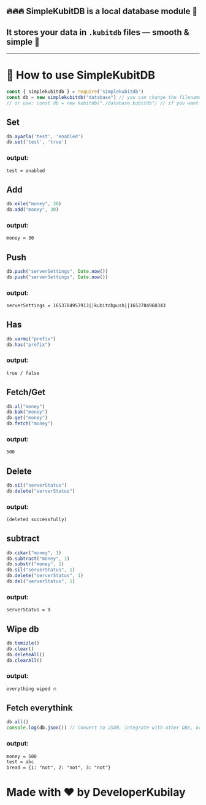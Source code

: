 ## 🔥🔥🔥 SimpleKubitDB is a local database module 🎉  
## It stores your data in `.kubitdb` files — smooth & simple 💾  

---

# 🚀 How to use SimpleKubitDB

```js
const { simplekubitdb } = require('simplekubitdb')
const db = new simplekubitdb("database") // you can change the filename
// or use: const db = new kubitdb("./database.kubitdb") // if you want that cool extension 😎
```
## Set
```js
db.ayarla('test', 'enabled')
db.set('test', 'true')
```
### output:
```txt
test = enabled
```

## Add
```js
db.ekle("money", 30)
db.add("money", 30)
```
### output:
```txt
money = 30
```

## Push
```js
db.push("serverSettings", Date.now())
db.push("serverSettings", Date.now())
```
### output:
```txt
serverSettings = 1653784957913||kubitdbpush||1653784960343
```

## Has
```js
db.varmı("prefix") 
db.has("prefix") 
```
### output:
```txt
true / false
```

## Fetch/Get
```js
db.al("money")
db.bak("money")
db.get("money")
db.fetch("money")
```
### output:
```txt
500
```

## Delete
```js
db.sil("serverStatus")
db.delete("serverStatus")
```
### output:
```txt
(deleted successfully)
```

## subtract
```js
db.cıkar("money", 1)
db.subtract("money", 1)
db.substr("money", 1)
db.sil("serverStatus", 1)
db.delete("serverStatus", 1)
db.del("serverStatus", 1)
```
### output:
```txt
serverStatus = 9
```

## Wipe db
```js
db.temizle()
db.clear()
db.deleteAll()
db.clearAll()
```
### output:
```txt
everything wiped 🔥
```

## Fetch everythink
```js
db.all()
console.log(db.json()) // Convert to JSON, integrate with other DBs, or just flex it 🤖
```
### output:
```txt
money = 500  
test = abc  
bread = {1: "not", 2: "not", 3: "not"}
```

# Made with ❤️ by DeveloperKubilay
